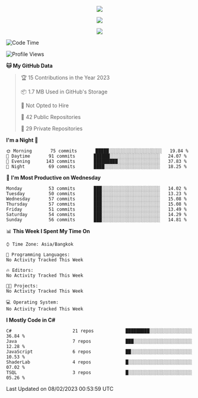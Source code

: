 <p align="center">
  <a href="say-hi.gif"> 
    <img align="center" src="say-hi.gif"/>
  </a>
</p>
<p align="center">
  <a href="https://github.com/htthinh1999">
    <img align="center" src="https://github-readme-stats-kappa-pink.vercel.app/api?username=htthinh1999&show_icons=true&count_private=true&theme=dracula"/>
  </a>
</p>
<p align="center">
  <a href="https://github.com/htthinh1999">
    <img src="https://github-readme-stats-kappa-pink.vercel.app/api/top-langs/?username=htthinh1999&layout=compact&langs_count=6&count_private=true&hide=tsql,hlsl,glsl,shaderlab&theme=dracula"/>
  </a>
</p>

<!--START_SECTION:waka-->
![Code Time](http://img.shields.io/badge/Code%20Time-0%20secs-blue)

![Profile Views](http://img.shields.io/badge/Profile%20Views-2-blue)

**🐱 My GitHub Data** 

> 🏆 15 Contributions in the Year 2023
 > 
> 📦 1.7 MB Used in GitHub's Storage 
 > 
> 🚫 Not Opted to Hire
 > 
> 📜 42 Public Repositories 
 > 
> 🔑 29 Private Repositories  
 > 
**I'm a Night 🦉** 

```text
🌞 Morning       75 commits       █████░░░░░░░░░░░░░░░░░░░░   19.84 % 
🌆 Daytime       91 commits       ██████░░░░░░░░░░░░░░░░░░░   24.07 % 
🌃 Evening      143 commits       █████████░░░░░░░░░░░░░░░░   37.83 % 
🌙 Night         69 commits       ████░░░░░░░░░░░░░░░░░░░░░   18.25 % 

```
📅 **I'm Most Productive on Wednesday** 

```text
Monday          53 commits       ███░░░░░░░░░░░░░░░░░░░░░░   14.02 % 
Tuesday         50 commits       ███░░░░░░░░░░░░░░░░░░░░░░   13.23 % 
Wednesday       57 commits       ███░░░░░░░░░░░░░░░░░░░░░░   15.08 % 
Thursday        57 commits       ███░░░░░░░░░░░░░░░░░░░░░░   15.08 % 
Friday          51 commits       ███░░░░░░░░░░░░░░░░░░░░░░   13.49 % 
Saturday        54 commits       ███░░░░░░░░░░░░░░░░░░░░░░   14.29 % 
Sunday          56 commits       ███░░░░░░░░░░░░░░░░░░░░░░   14.81 % 

```


📊 **This Week I Spent My Time On** 

```text
⌚︎ Time Zone: Asia/Bangkok

💬 Programming Languages: 
No Activity Tracked This Week

🔥 Editors: 
No Activity Tracked This Week

🐱‍💻 Projects: 
No Activity Tracked This Week

💻 Operating System: 
No Activity Tracked This Week

```

**I Mostly Code in C#** 

```text
C#                       21 repos            █████████░░░░░░░░░░░░░░░░   36.84 % 
Java                     7 repos             ███░░░░░░░░░░░░░░░░░░░░░░   12.28 % 
JavaScript               6 repos             ██░░░░░░░░░░░░░░░░░░░░░░░   10.53 % 
ShaderLab                4 repos             █░░░░░░░░░░░░░░░░░░░░░░░░   07.02 % 
TSQL                     3 repos             █░░░░░░░░░░░░░░░░░░░░░░░░   05.26 % 

```



 Last Updated on 08/02/2023 00:53:59 UTC
<!--END_SECTION:waka-->
